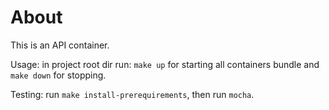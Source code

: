 # About

This is an API container.

Usage: in project root dir run: `make up` for starting all containers bundle and `make down` for stopping.

Testing: run `make install-prerequirements`, then run `mocha`.